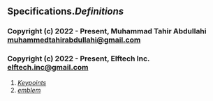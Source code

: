 ## **Specifications**._Definitions_

### Copyright (c) 2022 - Present, Muhammad Tahir Abdullahi  <muhammedtahirabdullahi@gmail.com>

### Copyright (c) 2022 - Present, Elftech Inc. <elftech.inc@gmail.com>

1.	[_Keypoints_]('definitions/keypoints.md')
2.	[_emblem_]('definitions/emblem.md')
